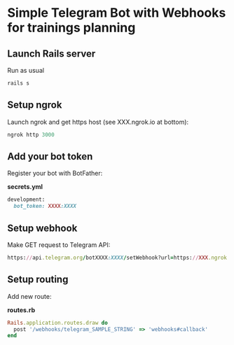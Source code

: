 # Simple Telegram Bot with Webhooks for trainings planning

## Launch Rails server

Run as usual

```ruby
rails s
```

## Setup ngrok

Launch ngrok and get https host (see XXX.ngrok.io at bottom):

```ruby
ngrok http 3000
```

## Add your bot token

Register your bot with BotFather:

**secrets.yml**

```ruby
development:
  bot_token: XXXX:XXXX
```

## Setup webhook

Make GET request to Telegram API:

```ruby
https://api.telegram.org/botXXXX:XXXX/setWebhook?url=https://XXX.ngrok.io/webhooks/telegram_SAMPLE_STRING
```

## Setup routing

Add new route:

**routes.rb**

```ruby
Rails.application.routes.draw do
  post '/webhooks/telegram_SAMPLE_STRING' => 'webhooks#callback'
end
```